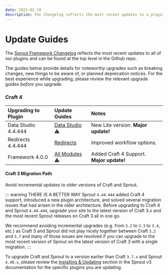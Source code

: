 ```yaml
---
date: 2023-02-19
description: The Changelog reflects the most recent updates to a plugin and can be found at the top level in the Github repo for each plugin.
---
```


# Update Guides

The [Sprout Framework Changelog](https://github.com/barrelstrength/craft-sprout#changelog) reflects the most recent updates to all of our plugins and can be found at the top level in the Github repo.

The guides below provide details for noteworthy upgrades such as breaking changes, new things to be aware of, or planned deprecation notices. For the best experience while upgrading, please review the relevant upgrade guides _before_ you upgrade.

### Craft 4

| Upgrading to Plugin | Update Guides                         | Notes                                    | 
|:--------------------|:--------------------------------------|:-----------------------------------------|
| Data Studio 4.4.444 | [Data Studio][#444444-data-studio] ⚠️ | New Lite version. **Major update!**      |
| Redirects 4.4.444   | [Redirects][#444444-redirects]        | Improved workflow options.               |
| Framework 4.0.0     | [All Modules][#400-framework] ⚠️      | Added Craft 4 Support. **Major update!** |

#### Craft 3 Migration Path

Avoid incremental updates to older versions of Craft and Sprout.

::: warning THERE IS A BETTER WAY
Sprout `4.44.444` added Craft 4 support, introduced a new plugin architecture, and solved several migration issues that had arisen in the older architecture. Before upgrading to Craft 4 and Sprout `4.44.444`, upgrade your site to the latest version of Craft 3.x and the most recent Sprout releases on Craft 3 all in one go.

We recommend avoiding incremental upgrades (e.g. from `3.2` to `3.3` to `3.4`, etc.) as Craft 3 and Sprout did not play nicely together between Craft `3.2` and `3.7` and many of those issues are resolved if you can upgrade to the most recent version of Sprout on the latest version of Craft 3 with a single migration.
:::

To upgrade Craft and Sprout to a version earlier than Craft `3.7.x` and Sprout `4.40.x`, please review the [Installing &amp; Updating][#v3Docs] section in the Sprout v3 documentation for the specific plugins you are updating.

[#v3Docs]: https://sprout.barrelstrengthdesign.com/docs/v3/

[//]: # (ALL UPGRADE GUIDE LINKS BELOW)

[#444444-data-studio]: ../updates/4.44.444-data-studio.md

[#444444-redirects]: ../updates/4.44.444-redirects.md

[#400-framework]: ../updates/4.0.0-framework.md
